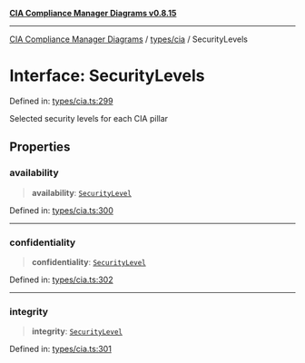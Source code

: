 [**CIA Compliance Manager Diagrams v0.8.15**](../../../README.md)

***

[CIA Compliance Manager Diagrams](../../../modules.md) / [types/cia](../README.md) / SecurityLevels

# Interface: SecurityLevels

Defined in: [types/cia.ts:299](https://github.com/Hack23/cia-compliance-manager/blob/50a3bb1fa64948444e36c06fee075b5043350db0/src/types/cia.ts#L299)

Selected security levels for each CIA pillar

## Properties

### availability

> **availability**: [`SecurityLevel`](../type-aliases/SecurityLevel.md)

Defined in: [types/cia.ts:300](https://github.com/Hack23/cia-compliance-manager/blob/50a3bb1fa64948444e36c06fee075b5043350db0/src/types/cia.ts#L300)

***

### confidentiality

> **confidentiality**: [`SecurityLevel`](../type-aliases/SecurityLevel.md)

Defined in: [types/cia.ts:302](https://github.com/Hack23/cia-compliance-manager/blob/50a3bb1fa64948444e36c06fee075b5043350db0/src/types/cia.ts#L302)

***

### integrity

> **integrity**: [`SecurityLevel`](../type-aliases/SecurityLevel.md)

Defined in: [types/cia.ts:301](https://github.com/Hack23/cia-compliance-manager/blob/50a3bb1fa64948444e36c06fee075b5043350db0/src/types/cia.ts#L301)
